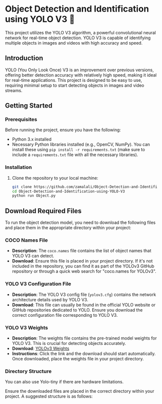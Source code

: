 # Object Detection and Identification using YOLO V3 🔎

This project utilizes the YOLO V3 algorithm, a powerful convolutional neural network for real-time object detection. YOLO V3 is capable of identifying multiple objects in images and videos with high accuracy and speed.

## Introduction

YOLO (You Only Look Once) V3 is an improvement over previous versions, offering better detection accuracy with relatively high speed, making it ideal for real-time applications. This project is designed to be easy to use, requiring minimal setup to start detecting objects in images and video streams.

## Getting Started

### Prerequisites

Before running the project, ensure you have the following:
- Python 3.x installed
- Necessary Python libraries installed (e.g., OpenCV, NumPy). You can install these using `pip install -r requirements.txt` (make sure to include a `requirements.txt` file with all the necessary libraries).

### Installation

1. Clone the repository to your local machine:
   ```bash
   git clone https://github.com/zamalali/Object-Detection-and-Identification-using-YOLO-V3.git
   cd Object-Detection-and-Identification-using-YOLO-V3
   python run Object.py
## Download Required Files

To run the object detection model, you need to download the following files and place them in the appropriate directory within your project:

### COCO Names File

- **Description**: The `coco.names` file contains the list of object names that YOLO V3 can detect.
- **Download**: Ensure this file is placed in your project directory. If it's not included in the repository, you can find it as part of the YOLOv3 GitHub repository or through a quick web search for "coco.names for YOLOv3".

### YOLO V3 Configuration File

- **Description**: The YOLO V3 config file (`yolov3.cfg`) contains the network architecture details used by YOLO V3.
- **Download**: This file can usually be found in the official YOLO website or GitHub repositories dedicated to YOLO. Ensure you download the correct configuration file corresponding to YOLO V3.

### YOLO V3 Weights

- **Description**: The weights file contains the pre-trained model weights for YOLO V3. This is crucial for detecting objects accurately.
- **Download**: [YOLOv3 Weights](https://pjreddie.com/media/files/yolov3.weights)
- **Instructions**: Click the link and the download should start automatically. Once downloaded, place the weights file in your project directory.

### Directory Structure
You can also use Yolo-tiny if there are hardware limitations.

Ensure the downloaded files are placed in the correct directory within your project. A suggested structure is as follows:


